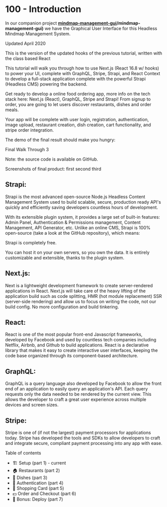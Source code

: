 # 100 - Introduction

In our companion project **[mindmap-management-gui](https://github.com/vanHeemstraSystems/)/mindmap-management-gui)** we have the Graphical User Interface for this Headless Mindmap Management System.

Updated April 2020

This is the version of the updated hooks of the previous tutorial, written with the class based React

This tutorial will walk you through how to use Next.js (React 16.8 w/ hooks) to power your UI, complete with GraphQL, Stripe, Strapi, and React Context to develop a full-stack application complete with the powerful Strapi (Headless CMS) powering the backend.

Get ready to develop a online food ordering app, more info on the tech stack here: Next.js (React), GraphQL, Stripe and Strapi! From signup to order, you are going to let users discover restaurants, dishes and order meals.

Your app will be complete with user login, registration, authentication, image upload, restaurant creation, dish creation, cart functionality, and stripe order integration.

The demo of the final result should make you hungry:

Final Walk Through 3

Note: the source code is available on GitHub.

Screenshots of final product:
first
second
third

## Strapi:
Strapi is the most advanced open-source Node.js Headless Content Management System used to build scalable, secure, production ready API's quickly and efficiently saving developers countless hours of development.

With its extensible plugin system, it provides a large set of built-in features: Admin Panel, Authentication & Permissions management, Content Management, API Generator, etc. Unlike an online CMS, Strapi is 100% open-source (take a look at the GitHub repository), which means:

Strapi is completely free.

You can host it on your own servers, so you own the data.
It is entirely customizable and extensible, thanks to the plugin system.

## Next.js:
Next is a lightweight development framework to create server-rendered applications in React. Next.js will take care of the heavy lifting of the application build such as code splitting, HMR (hot module replacement) SSR (server-side rendering) and allow us to focus on writing the code, not our build config. No more configuration and build tinkering.

## React:
React is one of the most popular front-end Javascript frameworks, developed by Facebook and used by countless tech companies including Netflix, Airbnb, and Github to build applications. React is a declarative library that makes it easy to create interactive user interfaces, keeping the code base organized through its component-based architecture.

## GraphQL:
GraphQL is a query language also developed by Facebook to allow the front end of an application to easily query an application's API. Each query requests only the data needed to be rendered by the current view. This allows the developer to craft a great user experience across multiple devices and screen sizes.

## Stripe:
Stripe is one of (if not the largest) payment processors for applications today. Stripe has developed the tools and SDKs to allow developers to craft and integrate secure, compliant payment processing into any app with ease.

Table of contents

- 🏗️ Setup (part 1) - current
- 🏠 Restaurants (part 2)
- 🍔 Dishes (part 3)
- 🔐 Authentication (part 4)
- 🛒 Shopping Card (part 5)
- 💵 Order and Checkout (part 6)
- 🚀 Bonus: Deploy (part 7)
